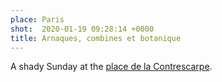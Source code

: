 ```yaml
---
place: Paris
shot:  2020-01-19 09:28:14 +0000
title: Arnaques, combines et botanique
---
```


A shady Sunday at the [place de la Contrescarpe](https://en.wikipedia.org/wiki/Place_de_la_Contrescarpe).
